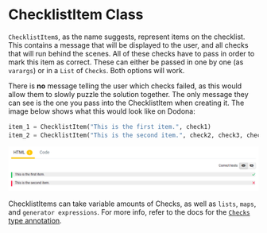 # ChecklistItem Class

`ChecklistItem`s, as the name suggests, represent items on the checklist. This contains a message that will be displayed to the user, and all checks that will run behind the scenes. All of these checks have to pass in order to mark this item as correct. These can either be passed in one by one (as `varargs`) or in a `List` of `Checks`. Both options will work.

There is **no** message telling the user which checks failed, as this would allow them to slowly puzzle the solution together. The only message they can see is the one you pass into the ChecklistItem when creating it. The image below shows what this would look like on Dodona:

```python
item_1 = ChecklistItem("This is the first item.", check1)
item_2 = ChecklistItem("This is the second item.", check2, check3, check4)
```

![image: ChecklistItems visualized on Dodona.](../media/checklistitems-dodona.png)

ChecklistItems can take variable amounts of Checks, as well as `lists`, `maps`, and `generator expressions`. For more info, refer to the docs for the [`Checks` type annotation](type-annotations.md#checks).